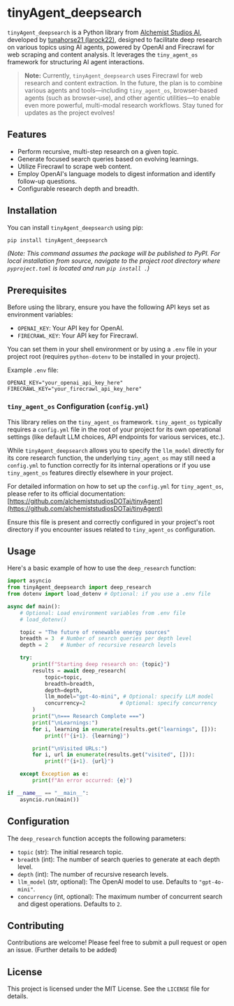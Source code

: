 # tinyAgent_deepsearch

`tinyAgent_deepsearch` is a Python library from [Alchemist Studios AI](https://github.com/alchemiststudiosDOTai), developed by [tunahorse21 (larock22)](https://x.com/tunahorse21), designed to facilitate deep research on various topics using AI agents, powered by OpenAI and Firecrawl for web scraping and content analysis. It leverages the `tiny_agent_os` framework for structuring AI agent interactions.

> **Note:** Currently, `tinyAgent_deepsearch` uses Firecrawl for web research and content extraction. In the future, the plan is to combine various agents and tools—including `tiny_agent_os`, browser-based agents (such as browser-use), and other agentic utilities—to enable even more powerful, multi-modal research workflows. Stay tuned for updates as the project evolves!

## Features

*   Perform recursive, multi-step research on a given topic.
*   Generate focused search queries based on evolving learnings.
*   Utilize Firecrawl to scrape web content.
*   Employ OpenAI's language models to digest information and identify follow-up questions.
*   Configurable research depth and breadth.

## Installation

You can install `tinyAgent_deepsearch` using pip:

```bash
pip install tinyAgent_deepsearch 
```
*(Note: This command assumes the package will be published to PyPI. For local installation from source, navigate to the project root directory where `pyproject.toml` is located and run `pip install .`)*

## Prerequisites

Before using the library, ensure you have the following API keys set as environment variables:

*   `OPENAI_KEY`: Your API key for OpenAI.
*   `FIRECRAWL_KEY`: Your API key for Firecrawl.

You can set them in your shell environment or by using a `.env` file in your project root (requires `python-dotenv` to be installed in your project).

Example `.env` file:
```
OPENAI_KEY="your_openai_api_key_here"
FIRECRAWL_KEY="your_firecrawl_api_key_here"
```

### `tiny_agent_os` Configuration (`config.yml`)

This library relies on the `tiny_agent_os` framework. `tiny_agent_os` typically requires a `config.yml` file in the root of your project for its own operational settings (like default LLM choices, API endpoints for various services, etc.).

While `tinyAgent_deepsearch` allows you to specify the `llm_model` directly for its core research function, the underlying `tiny_agent_os` may still need a `config.yml` to function correctly for its internal operations or if you use `tiny_agent_os` features directly elsewhere in your project.

For detailed information on how to set up the `config.yml` for `tiny_agent_os`, please refer to its official documentation:
[https://github.com/alchemiststudiosDOTai/tinyAgent](https://github.com/alchemiststudiosDOTai/tinyAgent)

Ensure this file is present and correctly configured in your project's root directory if you encounter issues related to `tiny_agent_os` configuration.

## Usage

Here's a basic example of how to use the `deep_research` function:

```python
import asyncio
from tinyAgent_deepsearch import deep_research
from dotenv import load_dotenv # Optional: if you use a .env file

async def main():
    # Optional: Load environment variables from .env file
    # load_dotenv()

    topic = "The future of renewable energy sources"
    breadth = 3  # Number of search queries per depth level
    depth = 2    # Number of recursive research levels

    try:
        print(f"Starting deep research on: {topic}")
        results = await deep_research(
            topic=topic,
            breadth=breadth,
            depth=depth,
            llm_model="gpt-4o-mini", # Optional: specify LLM model
            concurrency=2           # Optional: specify concurrency
        )
        print("\n=== Research Complete ===")
        print("\nLearnings:")
        for i, learning in enumerate(results.get("learnings", [])):
            print(f"{i+1}. {learning}")

        print("\nVisited URLs:")
        for i, url in enumerate(results.get("visited", [])):
            print(f"{i+1}. {url}")

    except Exception as e:
        print(f"An error occurred: {e}")

if __name__ == "__main__":
    asyncio.run(main())
```

## Configuration

The `deep_research` function accepts the following parameters:

*   `topic` (str): The initial research topic.
*   `breadth` (int): The number of search queries to generate at each depth level.
*   `depth` (int): The number of recursive research levels.
*   `llm_model` (str, optional): The OpenAI model to use. Defaults to `"gpt-4o-mini"`.
*   `concurrency` (int, optional): The maximum number of concurrent search and digest operations. Defaults to `2`.

## Contributing

Contributions are welcome! Please feel free to submit a pull request or open an issue. (Further details to be added)

## License

This project is licensed under the MIT License. See the `LICENSE` file for details.